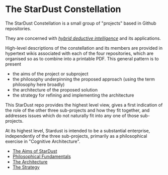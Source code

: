 # The StarDust Constellation

The StarDust Constellation is a small group of "projects" based in Github repositories.

They are concerned with [_hybrid deductive intelligence_](1.1.1) and its applications.

High-level descriptions of the constellation and its members are provided in hypertext wikis associated with each of the four repositories, which are organised so as to combine into a printable PDF.
This general pattern is to present 

- the aims of the project or subproject
- the philosophy underpinning the proposed approach (using the term philosophy here broadly)
- the architecture of the proposed solution
- the strategy for refining and implementing the architecture

This StarDust repo provides the highest level view, gives a first indication of the role of the other three sub-projects and how they fit together, and addresses issues which do not naturally fit into any one of those sub-projects.

At its highest level, Stardust is intended to be a substantial enterprise, independently of the three sub-projects, primarily as a philosophical exercise in "Cognitive Architecture".

- [The Aims of StarDust](1.1)
- [Philosophical Fundamentals](1.2)
- [The Architecture](1.3)
- [The Strategy](1.4)

 

